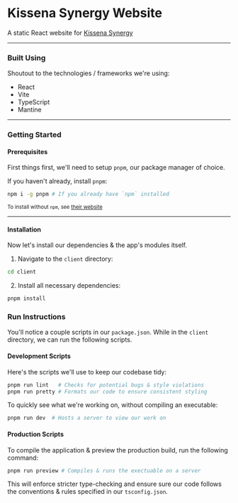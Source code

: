 # Kissena Synergy Website
A static React website for [Kissena Synergy](https://www.facebook.com/groups/610957329304796/)

---
### Built Using
Shoutout to the technologies / frameworks we're using:
* React
* Vite
* TypeScript
* Mantine

---

### Getting Started
#### Prerequisites
First things first, we'll need to setup `pnpm`, our package manager of choice.

If you haven't already, install `pnpm`:
```bash
npm i -g pnpm # If you already have `npm` installed
```
<small>To install without `npm`, see [their website](https://pnpm.io/installation)</small>

---

#### Installation
Now let's install our dependencies & the app's modules itself.

1. Navigate to the `client` directory:
```bash
cd client
```

2. Install all necessary dependencies:
```bash
pnpm install
```

### Run Instructions
You'll notice a couple scripts in our `package.json`. While in the `client` directory, we can run the following scripts.
#### Development Scripts
Here's the scripts we'll use to keep our codebase tidy:
```bash
pnpm run lint   # Checks for potential bugs & style violations
pnpm run pretty # Formats our code to ensure consistent styling
```

To quickly see what we're working on, without compiling an executable:
```bash
pnpm run dev  # Hosts a server to view our work on
```

#### Production Scripts
To compile the application & preview the production build, run the following command:
```bash
pnpm run preview # Compiles & runs the exectuable on a server
```
This will enforce stricter type-checking and ensure sure our code follows the conventions & rules specified in our `tsconfig.json`. 